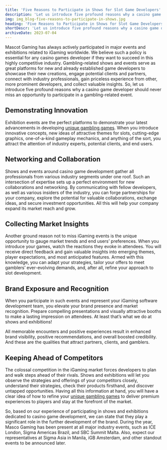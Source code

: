 ```yaml
---
title: 'Five Reasons to Participate in Shows for Slot Game Developers'
description: 'Let us introduce five profound reasons why a casino game developer should never miss an opportunity to participate in a gambling-related event.'
img: img_blog-five-reasons-to-participate-in-shows.jpg
heading: 'Five Reasons to Participate in Shows for Slot Game Developers'
shortDescr: 'Let us introduce five profound reasons why a casino game developer should never miss an opportunity to participate in a gambling-related event.'
archiveDate: 2023-07-04
---
```

Mascot Gaming has always actively participated in major events and exhibitions related to iGaming worldwide. We believe such a policy is essential for any casino games developer if they want to succeed in this highly competitive industry. Gambling-related shows and events serve as great platforms for new and already established game developers to showcase their new creations, engage potential clients and partners, connect with industry professionals, gain priceless experience from other, more prominent developers, and collect valuable insights. So, let us introduce five profound reasons why a casino game developer should never miss an opportunity to participate in a gambling-related event.


## Demonstrating Innovation

Exhibition events are the perfect platforms to demonstrate your latest advancements in developing [unique gambling games](https://mascot.games/blog/merry-scary-christmas-new-era-of-unique-gambling-games). When you introduce innovative concepts, new ideas of attractive themes for slots, cutting-edge graphics, one-of-a-kind gameplay mechanics, and anything of the sort, you attract the attention of industry experts, potential clients, and end users.


## Networking and Collaboration

Shows and events around casino game development gather all professionals from various industry segments under one roof. Such an intersection of expertise sets up a perfect environment for new collaborations and networking. By communicating with fellow developers, as well as various insiders of the industry, you can forge partnerships for your company, explore the potential for valuable collaborations, exchange ideas, and secure investment opportunities. All this will help your company expand its market reach and grow.


## Collecting Market Insights

Another ground reason not to miss iGaming events is the unique opportunity to gauge market trends and end users’ preferences. When you introduce your games, watch the reactions they evoke in attendees. You will receive direct feedback and gain valuable insights into emerging themes, player expectations, and most anticipated features. Armed with this knowledge, you can adapt your strategies, tailor your offers to meet gamblers’ ever-evolving demands, and, after all, refine your approach to slot development.


## Brand Exposure and Recognition

When you participate in such events and represent your iGaming software development team, you elevate your brand presence and market recognition. Prepare compelling presentations and visually attractive booths to make a lasting impression on attendees. At least that’s what we do at shows and exhibitions!

All memorable encounters and positive experiences result in enhanced brand visibility, positive recommendations, and overall boosted credibility. And these are the qualities that attract partners, clients, and gamblers.


## Keeping Ahead of Competitors

The colossal competition in the iGaming market forces developers to plan and walk steps ahead of their rivals. Shows and exhibitions will let you observe the strategies and offerings of your competitors closely, understand their strategies, check their products firsthand, and discover untapped opportunities. Having all this information at hand, you will have a clear idea of how to refine your [unique gambling games](https://mascot.games/blog/merry-scary-christmas-new-era-of-unique-gambling-games) to deliver premium experiences to players and stay at the forefront of the market.

So, based on our experience of participating in shows and exhibitions dedicated to casino game development, we can state that they play a significant role in the further development of the brand. During the year, Masco Gaming has been present at all major industry events, such as ICE London, Sigma Americas Brazil, and SBC Summit Malta. Also, expect our representatives at Sigma Asia in Manila, iGB Amsterdam, and other standout events to be announced later.
